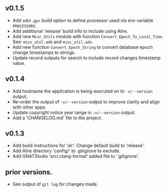 ## v0.1.5
- Add `adbt.gpr` build option to define processor used via env variable `PROCESSORS`.
- Add additional 'release' build info to include using Alire.
- Add new `Misc_Utils` module with function `Convert_Epoch_To_Local_Time`. See: `misc_util.adb` and `misc_util.ads`.
- Add new function `Convert_Epoch_String` to convert database epoch change timestamps to strings.
- Update record outputs for search to include record changes timestamp value.

## v0.1.4
- Add hostname the application is being executed on to `-v/--version` output.
- Re-order the output of `-v/--version` output to improve clarity and align with other apps.
- Update copyright notice year range in `-v/--version` output.
- Add a 'CHANGELOG.md' file to the project.

## v0.1.3
- Add build instructions for 'alr'. Change default build to 'release'.
- Add Alire directory 'config/' to .gitignore to exclude.
- Add GNATStudio 'src/.clang-format' added file to '.gitignore'.

## prior versions.
- See output of `git log` for changes made.
